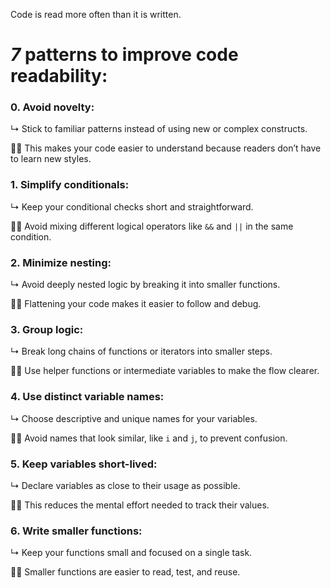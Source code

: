 Code is read more often than it is written.

# _7_ patterns to improve code readability: 

### 0. Avoid novelty: 
↳ Stick to familiar patterns instead of using new or complex constructs.

💁‍♂️ This makes your code easier to understand because readers don’t have to learn new styles. 


### 1. Simplify conditionals: 
↳ Keep your conditional checks short and straightforward. 

💁‍♂️ Avoid mixing different logical operators like `&&` and `||` in the same condition. 


### 2. Minimize nesting:
↳ Avoid deeply nested logic by breaking it into smaller functions. 

💁‍♂️ Flattening your code makes it easier to follow and debug. 


### 3. Group logic:
 ↳ Break long chains of functions or iterators into smaller steps. 

💁‍♂️ Use helper functions or intermediate variables to make the flow clearer. 


### 4. Use distinct variable names: 
↳ Choose descriptive and unique names for your variables. 

💁‍♂️ Avoid names that look similar, like `i` and `j`, to prevent confusion. 


### 5. Keep variables short-lived:
↳ Declare variables as close to their usage as possible. 

💁‍♂️ This reduces the mental effort needed to track their values. 


### 6. Write smaller functions:
↳ Keep your functions small and focused on a single task.

💁‍♂️ Smaller functions are easier to read, test, and reuse. 